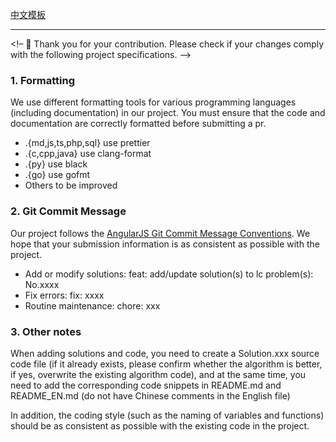 [中文模板](?quick_pull=1&template=pull_request_template.md)

---

<!– 🤭 Thank you for your contribution. Please check if your changes comply with the following project specifications. –>

### 1. Formatting

We use different formatting tools for various programming languages (including documentation) in our project. You must ensure that the code and documentation are correctly formatted before submitting a pr.

-   .{md,js,ts,php,sql} use prettier
-   .{c,cpp,java} use clang-format
-   .{py} use black
-   .{go} use gofmt
-   Others to be improved

### 2. Git Commit Message

Our project follows the [AngularJS Git Commit Message Conventions](https://docs.google.com/document/d/1QrDFcIiPjSLDn3EL15IJygNPiHORgU1_OOAqWjiDU5Y/edit#). We hope that your submission information is as consistent as possible with the project.

-   Add or modify solutions: feat: add/update solution(s) to lc problem(s): No.xxxx
-   Fix errors: fix: xxxx
-   Routine maintenance: chore: xxx

### 3. Other notes

When adding solutions and code, you need to create a Solution.xxx source code file (if it already exists, please confirm whether the algorithm is better, if yes, overwrite the existing algorithm code), and at the same time, you need to add the corresponding code snippets in README.md and README_EN.md (do not have Chinese comments in the English file)

In addition, the coding style (such as the naming of variables and functions) should be as consistent as possible with the existing code in the project.
